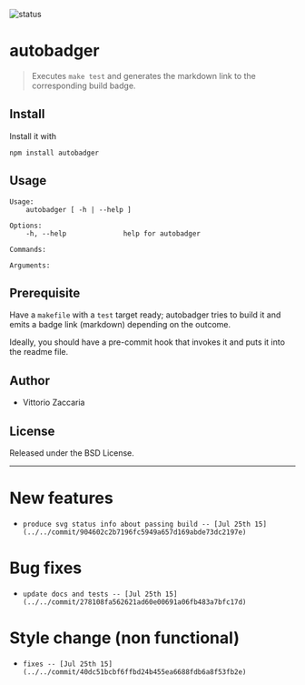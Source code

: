 ![status](https://img.shields.io/badge/build-ok-brightgreen.svg)
# autobadger
> Executes `make test` and generates the markdown link to the corresponding build badge.

## Install

Install it with

```
npm install autobadger
```
## Usage

```
Usage:
    autobadger [ -h | --help ]

Options:
	-h, --help              help for autobadger

Commands:

Arguments:

```

## Prerequisite

Have a `makefile` with a `test` target ready; autobadger tries to build it and emits a badge link (markdown) depending on the outcome.

Ideally, you should have a pre-commit hook that invokes it and puts it into the readme file.

## Author

* Vittorio Zaccaria

## License
Released under the BSD License.

***



# New features

-     produce svg status info about passing build -- [Jul 25th 15](../../commit/904602c2b7196fc5949a657d169abde73dc2197e)

# Bug fixes

-     update docs and tests -- [Jul 25th 15](../../commit/278108fa562621ad60e00691a06fb483a7bfc17d)

# Style change (non functional)

-     fixes -- [Jul 25th 15](../../commit/40dc51bcbf6ffbd24b455ea6688fdb6a8f53fb2e)
